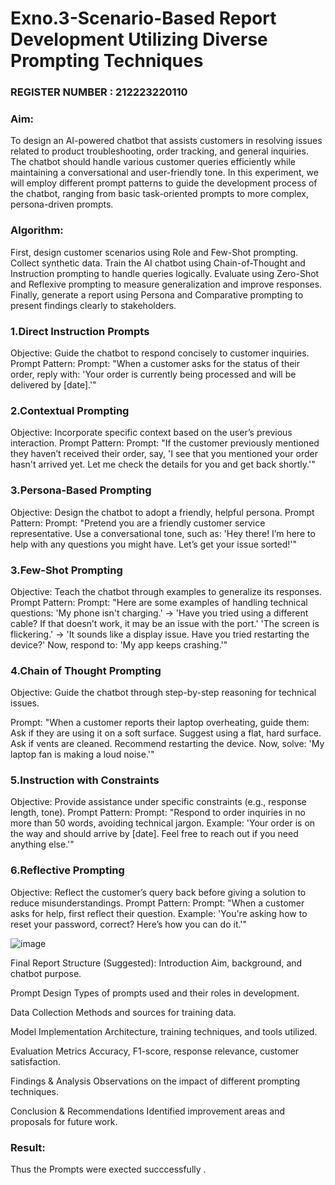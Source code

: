 # Exno.3-Scenario-Based Report Development Utilizing Diverse Prompting Techniques                                                                           
### REGISTER NUMBER : 212223220110

### Aim: 
To design an AI-powered chatbot that assists customers in resolving issues related to product troubleshooting, order tracking, and general inquiries. The chatbot should handle various customer queries efficiently while maintaining a conversational and user-friendly tone. In this experiment, we will employ different prompt patterns to guide the development process of the chatbot, ranging from basic task-oriented prompts to more complex, persona-driven prompts.

### Algorithm:  
First, design customer scenarios using Role and Few-Shot prompting. Collect synthetic data. Train the AI chatbot using Chain-of-Thought and Instruction prompting to handle queries logically. 
Evaluate using Zero-Shot and Reflexive prompting to measure generalization and improve responses. Finally, generate a report using Persona and Comparative prompting to present findings clearly to stakeholders.

### 1.Direct Instruction Prompts
Objective: Guide the chatbot to respond concisely to customer inquiries.
Prompt Pattern:
Prompt: "When a customer asks for the status of their order, reply with: 'Your order is currently being processed and will be delivered by [date].'"

### 2.Contextual Prompting
Objective: Incorporate specific context based on the user’s previous interaction.
Prompt Pattern:
Prompt: "If the customer previously mentioned they haven’t received their order, say, 'I see that you mentioned your order hasn't arrived yet. Let me check the details for you and get back shortly.'"

### 3.Persona-Based Prompting
Objective: Design the chatbot to adopt a friendly, helpful persona.
Prompt Pattern:
Prompt: "Pretend you are a friendly customer service representative. Use a conversational tone, such as: 'Hey there! I’m here to help with any questions you might have. Let’s get your issue sorted!'"

### 3.Few-Shot Prompting
Objective: Teach the chatbot through examples to generalize its responses.
Prompt Pattern:
Prompt:
"Here are some examples of handling technical questions:
'My phone isn't charging.' → 'Have you tried using a different cable? If that doesn’t work, it may be an issue with the port.'
'The screen is flickering.' → 'It sounds like a display issue. Have you tried restarting the device?'
Now, respond to: 'My app keeps crashing.'"

### 4.Chain of Thought Prompting
Objective: Guide the chatbot through step-by-step reasoning for technical issues.

Prompt:
"When a customer reports their laptop overheating, guide them:
Ask if they are using it on a soft surface.
Suggest using a flat, hard surface.
Ask if vents are cleaned.
Recommend restarting the device.
Now, solve: 'My laptop fan is making a loud noise.'"

### 5.Instruction with Constraints
Objective: Provide assistance under specific constraints (e.g., response length, tone).
Prompt Pattern:
Prompt: "Respond to order inquiries in no more than 50 words, avoiding technical jargon. Example: 'Your order is on the way and should arrive by [date]. Feel free to reach out if you need anything else.'"

### 6.Reflective Prompting
Objective: Reflect the customer’s query back before giving a solution to reduce misunderstandings.
Prompt Pattern:
Prompt: "When a customer asks for help, first reflect their question. Example: 'You're asking how to reset your password, correct? Here’s how you can do it.'"

![image](https://github.com/user-attachments/assets/78c38262-b0f3-4312-963d-909012c667d5) 

Final Report Structure (Suggested):
Introduction
Aim, background, and chatbot purpose.

Prompt Design
Types of prompts used and their roles in development.

Data Collection
Methods and sources for training data.

Model Implementation
Architecture, training techniques, and tools utilized.

Evaluation Metrics
Accuracy, F1-score, response relevance, customer satisfaction.

Findings & Analysis
Observations on the impact of different prompting techniques.

Conclusion & Recommendations
Identified improvement areas and proposals for future work.



 ### Result: 
 Thus the Prompts were exected succcessfully .
